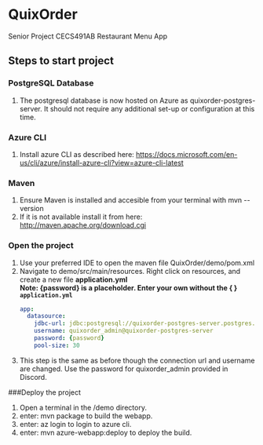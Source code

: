 # QuixOrder
Senior Project CECS491AB Restaurant Menu App

## Steps to start project
### PostgreSQL Database
1. The postgresql database is now hosted on Azure as quixorder-postgres-server. It should not require any additional set-up or configuration at this time.

### Azure CLI
1. Install azure CLI as described here: https://docs.microsoft.com/en-us/cli/azure/install-azure-cli?view=azure-cli-latest

### Maven
1. Ensure Maven is installed and accesible from your terminal with mvn --version
2. If it is not available install it from here: http://maven.apache.org/download.cgi

### Open the project
1. Use your preferred IDE to open the maven file QuixOrder/demo/pom.xml
2. Navigate to demo/src/main/resources. Right click on resources, and create a new file **application.yml** <br/>
    **Note: {password} is a placeholder. Enter your own without the { }** <br/>
    **`application.yml`**
    ```yaml
    app:
      datasource:
        jdbc-url: jdbc:postgresql://quixorder-postgres-server.postgres.database.azure.com:5432/quixorder?ssl=true&sslmode=require
        username: quixorder_admin@quixorder-postgres-server
        password: {password}
        pool-size: 30
    ```
3. This step is the same as before though the connection url and username are changed. Use the password for quixorder_admin provided in Discord.

###Deploy the project
1. Open a terminal in the /demo directory.
2. enter: mvn package to build the webapp.
4. enter: az login to login to azure cli.
5. enter: mvn azure-webapp:deploy to deploy the build.